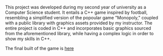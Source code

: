 This project was developed during my second year of university as a Computer Science student. It entails a C++ game inspired by football, resembling a simplified version of the popoular game "Monopoly,"
coupled with a public library with graphics assets provided by my instructor. The entire project is coded in C++ and incorporates basic graphics sourced from the aforementioned library, while having a complex logic in order to show my skills in C++.

The final built of the game is [here](https://github.com/platias318/Football-themed-Monopoly-Game/blob/main/Monopoly.sln)

